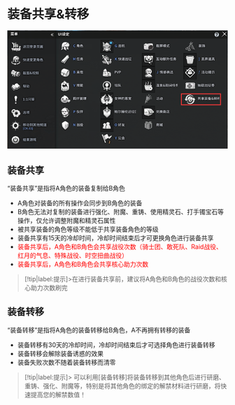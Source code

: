 #   装备共享&转移 <!-- {docsify-ignore-all} -->

![Alt text](image-1.png ':size=50%')

##  装备共享
“装备共享”是指将A角色的装备复制给B角色
-   A角色对装备的所有操作会同步到B角色的装备
-   B角色无法对复制的装备进行强化、附魔、重铸、使用精灵石、打手镯宝石等操作，仅允许调整附魔和精灵石属性
-   被共享装备的角色等级不能低于共享装备角色的等级
-   装备共享有15天的冷却时间，冷却时间结束后才可更换角色进行装备共享
-   <a style='color: red'>装备共享后，A角色和B角色会共享战役次数（骑士团、敢死队、Raid战役、红月的气息、特殊战役、时空扭曲战役）</a>
-   <a style='color: red'>装备共享后，A角色和B角色会共享核心助力次数</a>

> [!tip|label:提示]>在进行装备共享前，建议将A角色和B角色的战役次数和核心助力次数刷完

##  装备转移
 “装备转移”是指将A角色的装备转移给B角色，A不再拥有转移的装备
-   装备转移有30天的冷却时间，冷却时间结束后才可选择角色进行装备转移
-   装备转移会解除装备诱惑的效果
-   装备失败次数不随着装备转移而清零

> [!tip|label:提示]>  可以利用[装备转移]将装备转移到其他角色后进行研磨、重铸、强化、附魔等，特别是将其他角色的绑定的解禁材料进行研磨，将快速提高您的解禁数值！
